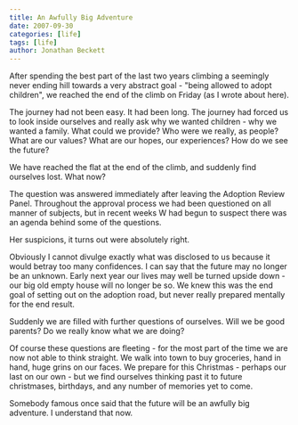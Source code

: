 ```yaml
---
title: An Awfully Big Adventure
date: 2007-09-30
categories: [life]
tags: [life]
author: Jonathan Beckett
---
```


After spending the best part of the last two years climbing a seemingly never ending hill towards a very abstract goal - "being allowed to adopt children", we reached the end of the climb on Friday (as I wrote about here).

The journey had not been easy. It had been long. The journey had forced us to look inside ourselves and really ask why we wanted children - why we wanted a family. What could we provide? Who were we really, as people? What are our values? What are our hopes, our experiences? How do we see the future?

We have reached the flat at the end of the climb, and suddenly find ourselves lost. What now?

The question was answered immediately after leaving the Adoption Review Panel. Throughout the approval process we had been questioned on all manner of subjects, but in recent weeks W had begun to suspect there was an agenda behind some of the questions.

Her suspicions, it turns out were absolutely right.

Obviously I cannot divulge exactly what was disclosed to us because it would betray too many confidences. I can say that the future may no longer be an unknown. Early next year our lives may well be turned upside down - our big old empty house will no longer be so. We knew this was the end goal of setting out on the adoption road, but never really prepared mentally for the end result.

Suddenly we are filled with further questions of ourselves. Will we be good parents? Do we really know what we are doing?

Of course these questions are fleeting - for the most part of the time we are now not able to think straight. We walk into town to buy groceries, hand in hand, huge grins on our faces. We prepare for this Christmas - perhaps our last on our own - but we find ourselves thinking past it to future christmases, birthdays, and any number of memories yet to come.

Somebody famous once said that the future will be an awfully big adventure. I understand that now.